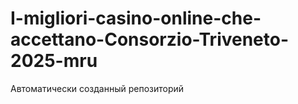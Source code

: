 # I-migliori-casino-online-che-accettano-Consorzio-Triveneto-2025-mru
Автоматически созданный репозиторий
